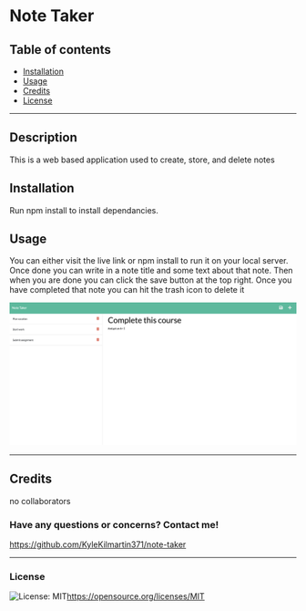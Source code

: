 # Note Taker

 ## Table of contents
* [Installation](#installation)
* [Usage](#usage)
* [Credits](#credits)
* [License](#license)

---
## Description

  This is a web based application used to create, store, and delete notes

## Installation
  Run npm install to install dependancies.

## Usage
  You can either visit the live link or npm install to run it on your local server. Once done you can write in a note title and some text about that note. Then when you are done you can click the save button at the top right. Once you have completed that note you can hit the trash icon to delete it

  ![Screenshot](./Develop/public/assets/Images/Notes-screenshot.jpg)

  ---

## Credits
  no collaborators

  ### Have any questions or concerns? Contact me!
https://github.com/KyleKilmartin371/note-taker



  ---
### License
  ![License: MIT](https://img.shields.io/badge/License-MIT-yellow.svg)https://opensource.org/licenses/MIT

